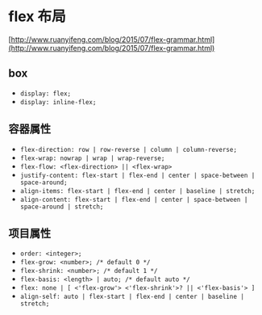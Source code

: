 # flex 布局
[http://www.ruanyifeng.com/blog/2015/07/flex-grammar.html](http://www.ruanyifeng.com/blog/2015/07/flex-grammar.html)
## box
- `display: flex;`
- `display: inline-flex;`

## 容器属性
- `flex-direction: row | row-reverse | column | column-reverse;`
- `flex-wrap: nowrap | wrap | wrap-reverse;`
- `flex-flow: <flex-direction> || <flex-wrap>`
- `justify-content: flex-start | flex-end | center | space-between | space-around;`
- `align-items: flex-start | flex-end | center | baseline | stretch;`
- `align-content: flex-start | flex-end | center | space-between | space-around | stretch;`

## 项目属性
- `order: <integer>;`
- `flex-grow: <number>; /* default 0 */`
- `flex-shrink: <number>; /* default 1 */`
- `flex-basis: <length> | auto; /* default auto */`
- `flex: none | [ <'flex-grow'> <'flex-shrink'>? || <'flex-basis'> ]`
- `align-self: auto | flex-start | flex-end | center | baseline | stretch;`
